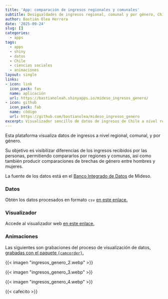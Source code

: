 ```yaml
---
title: 'App: comparación de ingresos regionales y comunales'
subtitle: Desigualdades de ingresos regional, comunal y por género, Chile
author: Bastián Olea Herrera
date: '2025-09-24'
slug: []
categories:
  - apps
tags:
  - apps
  - shiny
  - datos
  - Chile
  - ciencias sociales
  - animaciones
layout: single
links:
- icon: link
  icon_pack: fas
  name: aplicación
  url: https://bastianoleah.shinyapps.io/mideso_ingresos_genero/
- icon: github
  icon_pack: fab
  name: código
  url: https://github.com/bastianolea/mideso_ingresos_genero
excerpt: Visualizador sencillo de datos de ingresos de Chile a nivel regional, comunal, y por género. Su objetivo es visibilizar diferencias de los ingresos recibidos por las y los trabajadores, permitiendo compararlos por regiones y comunas, así como también producir comparaciones de brechas de género entre hombres y mujeres.
---
```


Esta plataforma visualiza datos de ingresos a nivel regional, comunal, y por género.

Su objetivo es visibilizar diferencias de los ingresos recibidos por las personas, permitiendo compararlos por regiones y comunas, así como también producir comparaciones de brechas de género entre hombres y mujeres.

La fuente de los datos está en el [Banco Integrado de Datos](https://bidat.gob.cl/details/ficha/dataset/5384a6c7-628f-45b6-a918-6b28402affbb?page=1) de Mideso.


### Datos
Obtén los datos procesados en formato `csv` [en este enlace.](https://github.com/bastianolea/mideso_ingresos_genero/raw/main/datos/mideso_ingresos_genero.csv)


### Visualizador
Accede al visualizador web [en este enlace.](https://bastianoleah.shinyapps.io/mideso_ingresos_genero/)

### Animaciones

Las siguientes son grabaciones del proceso de visualización de datos, [grabadas con el paquete `{camcorder}`.](/blog/camcorder/)

{{< imagen "ingresos_genero_2.webp" >}}

{{< imagen "ingresos_genero_3.webp" >}}

{{< imagen "ingresos_genero_4.webp" >}}

{{< cafecito >}}